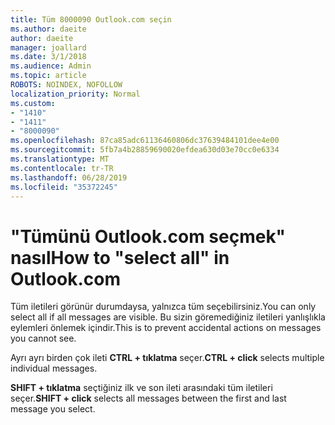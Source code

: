 ```yaml
---
title: Tüm 8000090 Outlook.com seçin
ms.author: daeite
author: daeite
manager: joallard
ms.date: 3/1/2018
ms.audience: Admin
ms.topic: article
ROBOTS: NOINDEX, NOFOLLOW
localization_priority: Normal
ms.custom:
- "1410"
- "1411"
- "8000090"
ms.openlocfilehash: 87ca85adc61136460806dc37639484101dee4e00
ms.sourcegitcommit: 5fb7a4b28859690020efdea630d03e70cc0e6334
ms.translationtype: MT
ms.contentlocale: tr-TR
ms.lasthandoff: 06/28/2019
ms.locfileid: "35372245"
---
```

# <a name="how-to-select-all-in-outlookcom"></a><span data-ttu-id="14955-102">"Tümünü Outlook.com seçmek" nasıl</span><span class="sxs-lookup"><span data-stu-id="14955-102">How to "select all" in Outlook.com</span></span>

<span data-ttu-id="14955-103">Tüm iletileri görünür durumdaysa, yalnızca tüm seçebilirsiniz.</span><span class="sxs-lookup"><span data-stu-id="14955-103">You can only select all if all messages are visible.</span></span> <span data-ttu-id="14955-104">Bu sizin göremediğiniz iletileri yanlışlıkla eylemleri önlemek içindir.</span><span class="sxs-lookup"><span data-stu-id="14955-104">This is to prevent accidental actions on messages you cannot see.</span></span>

<span data-ttu-id="14955-105">Ayrı ayrı birden çok ileti **CTRL + tıklatma** seçer.</span><span class="sxs-lookup"><span data-stu-id="14955-105">**CTRL + click** selects multiple individual messages.</span></span>

<span data-ttu-id="14955-106">**SHIFT + tıklatma** seçtiğiniz ilk ve son ileti arasındaki tüm iletileri seçer.</span><span class="sxs-lookup"><span data-stu-id="14955-106">**SHIFT + click** selects all messages between the first and last message you select.</span></span>